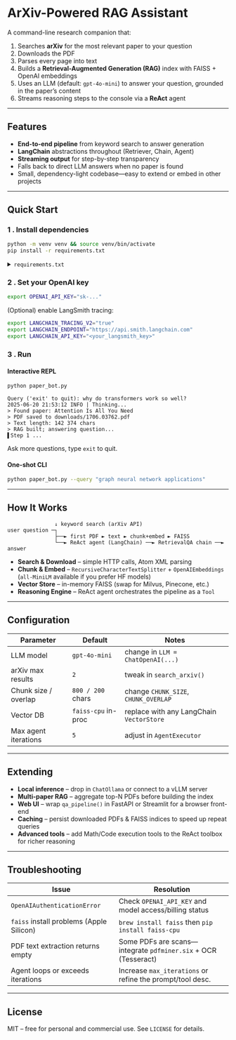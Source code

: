 # ArXiv-Powered RAG Assistant

A command-line research companion that:

1. Searches **arXiv** for the most relevant paper to your question  
2. Downloads the PDF  
3. Parses every page into text  
4. Builds a **Retrieval-Augmented Generation (RAG)** index with FAISS + OpenAI embeddings  
5. Uses an LLM (default: `gpt-4o-mini`) to answer your question, grounded in the paper’s content  
6. Streams reasoning steps to the console via a **ReAct** agent

---

## Features

- **End-to-end pipeline** from keyword search to answer generation  
- **LangChain** abstractions throughout (Retriever, Chain, Agent)  
- **Streaming output** for step-by-step transparency  
- Falls back to direct LLM answers when no paper is found  
- Small, dependency-light codebase—easy to extend or embed in other projects  

---

## Quick Start

### 1 . Install dependencies

```bash
python -m venv venv && source venv/bin/activate
pip install -r requirements.txt
```

<details>
<summary><code>requirements.txt</code></summary>

```
langchain>=0.1.16
langchain-openai>=0.0.8
langchain-community>=0.0.28
langchain-text-splitters>=0.0.1
faiss-cpu
openai
PyPDF2
requests
```
</details>

### 2 . Set your OpenAI key

```bash
export OPENAI_API_KEY="sk-..."  
```

(Optional) enable LangSmith tracing:

```bash
export LANGCHAIN_TRACING_V2="true"
export LANGCHAIN_ENDPOINT="https://api.smith.langchain.com"
export LANGCHAIN_API_KEY="<your_langsmith_key>"
```

### 3 . Run

#### Interactive REPL

```bash
python paper_bot.py
```

```
Query ('exit' to quit): why do transformers work so well?
2025-06-20 21:53:12 INFO | Thinking...
> Found paper: Attention Is All You Need
> PDF saved to downloads/1706.03762.pdf
> Text length: 142 374 chars
> RAG built; answering question...
▌Step 1 ...
```

Ask more questions, type `exit` to quit.

#### One-shot CLI

```bash
python paper_bot.py --query "graph neural network applications"
```

---

## How It Works

```
               ↓ keyword search (arXiv API)
user question ─┐
               ├──► first PDF ► text ► chunk+embed ► FAISS
               └──► ReAct agent (LangChain) ──► RetrievalQA chain ──► answer
```

* **Search & Download** – simple HTTP calls, Atom XML parsing  
* **Chunk & Embed** – `RecursiveCharacterTextSplitter` + `OpenAIEmbeddings` (`all-MiniLM` available if you prefer HF models)  
* **Vector Store** – in-memory FAISS (swap for Milvus, Pinecone, etc.)  
* **Reasoning Engine** – ReAct agent orchestrates the pipeline as a `Tool`  

---

## Configuration

| Parameter                | Default               | Notes                                   |
|--------------------------|-----------------------|-----------------------------------------|
| LLM model                | `gpt-4o-mini`         | change in `LLM = ChatOpenAI(...)`       |
| arXiv max results        | `2`                   | tweak in `search_arxiv()`               |
| Chunk size / overlap     | `800 / 200` chars     | change `CHUNK_SIZE`, `CHUNK_OVERLAP`    |
| Vector DB                | `faiss-cpu` in-proc   | replace with any LangChain `VectorStore`|
| Max agent iterations     | `5`                   | adjust in `AgentExecutor`               |

---

## Extending

* **Local inference** – drop in `ChatOllama` or connect to a vLLM server  
* **Multi-paper RAG** – aggregate top-N PDFs before building the index  
* **Web UI** – wrap `qa_pipeline()` in FastAPI or Streamlit for a browser front-end  
* **Caching** – persist downloaded PDFs & FAISS indices to speed up repeat queries  
* **Advanced tools** – add Math/Code execution tools to the ReAct toolbox for richer reasoning  

---

## Troubleshooting

| Issue                                 | Resolution                                                   |
|---------------------------------------|--------------------------------------------------------------|
| `OpenAIAuthenticationError`           | Check `OPENAI_API_KEY` and model access/billing status       |
| `faiss` install problems (Apple Silicon) | `brew install faiss` then `pip install faiss-cpu`            |
| PDF text extraction returns empty     | Some PDFs are scans—integrate `pdfminer.six` + OCR (Tesseract) |
| Agent loops or exceeds iterations     | Increase `max_iterations` or refine the prompt/tool desc.    |

---

## License

MIT – free for personal and commercial use. See `LICENSE` for details.
